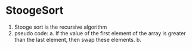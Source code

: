 # StoogeSort

1. Stooge sort is the recursive algorithm 
2. pseudo code:
   a. If the value of the first element of the array is greater than the last element, then swap these elements.
   b. 
